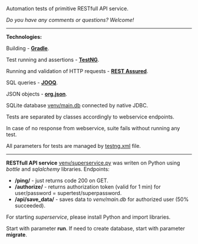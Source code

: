 Automation tests of primitive RESTfull API service.

_Do you have any comments or questions? Welcome!_

---
**Technologies:**

Building - **[Gradle](https://github.com/gradle/gradle)**.

Test running and assertions - **[TestNG](https://github.com/cbeust/testng)**.

Running and validation of HTTP requests - **[REST Assured](https://github.com/rest-assured/rest-assured)**.

SQL queries - **[JOOQ](https://github.com/jOOQ/jOOQ)**.

JSON objects - **[org.json](https://github.com/stleary/JSON-java)**.

SQLite database [venv/main.db](venv/main.db) connected by native JDBC.

Tests are separated by classes accordingly to webservice endpoints. 

In case of no response from webservice, suite fails without running any test.

All parameters for tests are managed by [testng.xml](testng.xml) file.

---
**RESTfull API service** [venv/superservice.py](venv/superservice.py) was writen on Python 
using *bottle* and *sqlalchemy* libraries.
Endpoints:
- **/ping/** - just returns code 200 on GET.
- **/authorize/** - returns authorization token (valid for 1 min) for user/password = supertest/superpassword.
- **/api/save_data/** - saves data to *venv/main.db* for authorized user (50% succeeded).

For starting *superservice*, please install Python and import libraries. 

Start with parameter **run**. If need to create database, start with parameter **migrate**. 